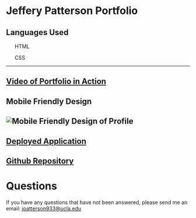# Jeffery Patterson Portfolio

## Languages Used
<ul>HTML</ul>
<ul>CSS</ul>

***

## [Video of Portfolio in Action](https://youtu.be/FbibZo-dQ5Q)

## Mobile Friendly Design

## ![Mobile Friendly Design of Profile](./assets/media/Mobile-Friendly-Interface.gif)

## [Deployed Application](https://jpatterson933.github.io/jeffpatt_portfolio/)

## [Github Repository](https://github.com/jpatterson933/jeffpatt_portfolio)

# Questions

If you have any questions that have not been answered, please send me an email: jpatterson933@ucla.edu
